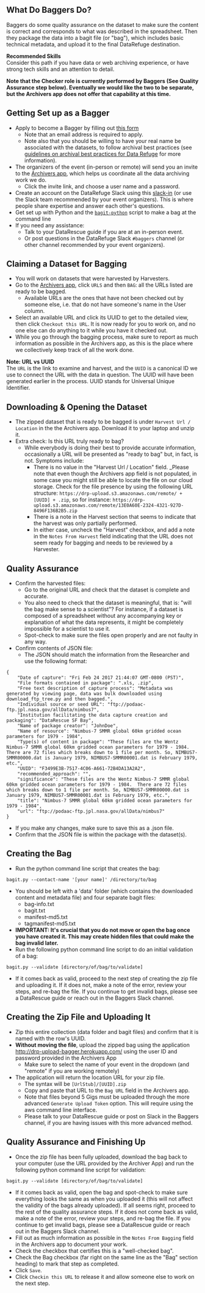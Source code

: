 ## What Do Baggers Do?

Baggers do some quality assurance on the dataset to make sure the content is correct and corresponds to what was described in the spreadsheet. Then they package the data into a bagit file (or "bag"), which includes basic technical metadata, and upload it to the final DataRefuge destination.

<div class = "note">
  <strong>Recommended Skills</strong> <br />  
  Consider this path if you have data or web archiving experience, or have strong tech skills and an attention to detail.
</div>

**Note that the Checker role is currently performed by Baggers (See Quality Assurance step below). Eventually we would like the two to be separate, but the Archivers app does not offer that capability at this time.**

## Getting Set up as a Bagger

- Apply to become a Bagger by filling out [this form](https://docs.google.com/a/temple.edu/forms/d/e/1FAIpQLSfh9YIFnDrc-Cuc0hTd-U37J3D8xw8K7VXmzWkPs6Y5Q0wfVg/viewform)
  	- Note that an email address is required to apply.
	- Note also that you should be willing to have your real name be associated with the datasets, to follow archival best practices (see [guidelines on archival best practices for Data Refuge](http://www.ppehlab.org/blogposts/2017/2/1/data-refuge-rests-on-a-clear-chain-of-custody) for more information).
- The organizers of the event (in-person or remote) will send you an invite to the [Archivers app](http://www.archivers.space/), which helps us coordinate all the data archiving work we do.
  	- Click the invite link, and choose a user name and a password.
- Create an account on the DataRefuge Slack using this [slack-in](https://rauchg-slackin-qonsfhhvxs.now.sh/) (or use the Slack team recommended by your event organizers). This is where people share expertise and answer each other's questions.   
- Get set up with Python and the [`bagit-python`](https://github.com/LibraryOfCongress/bagit-python) script to make a bag at the command line
- If you need any assistance:
     - Talk to your DataRescue guide if you are at an in-person event.
     - Or post questions in the DataRefuge Slack `#baggers` channel (or other channel recommended by your event organizers).

## Claiming a Dataset for Bagging

- You will work on datasets that were harvested by Harvesters.
- Go to the [Archivers app](http://www.archivers.space/), click `URLS` and then `BAG`: all the URLs listed are ready to be bagged.
    - Available URLs are the ones that have not been checked out by someone else, i.e. that do not have someone's name in the User column.
- Select an available URL and click its UUID to get to the detailed view, then click `Checkout this URL`. It is now ready for you to work on, and no one else can do anything to it while you have it checked out.
- While you go through the bagging process, make sure to report as much information as possible in the Archivers app, as this is the place where we collectively keep track of all the work done.

<div class = "note">
  <strong>Note: URL vs UUID</strong> <br />  
  The <code>URL</code> is the link to examine and harvest, and the <code>UUID</code> is a canonical ID we use to connect the URL with the data in question. The UUID will have been generated earlier in the process. UUID stands for Universal Unique Identifier.
</div>

## Downloading & Opening the Dataset

- The zipped dataset that is ready to be bagged is under `Harvest Url / Location` in the the Archivers app. Download it to your laptop and unzip it.
- Extra check: Is this URL truly ready to bag?
    - While everybody is doing their best to provide accurate information, occasionally a URL will be presented as "ready to bag" but, in fact, is not. Symptoms include:
	    - There is no value in the "Harvest Url / Location" field.  _Please note that even though the Archivers app field is not populated, in some case you might still be able to locate the file on our cloud storage. Check for the file presence by using the following URL structure: `https://drp-upload.s3.amazonaws.com/remote/ + [UUID] + .zip`, so for instance: `https://drp-upload.s3.amazonaws.com/remote/13E0A60E-2324-4321-927D-8496F136B2B5.zip`
	    - There is a note in the Harvest section that seems to indicate that the harvest was only partially performed.  
	    - In either case, uncheck the "Harvest" checkbox, and add a note in the `Notes From Harvest` field indicating that the URL does not seem ready for bagging and needs to be reviewed by a Harvester.

## Quality Assurance

- Confirm the harvested files:
    - Go to the original URL and check that the dataset is complete and accurate.
    - You also need to check that the dataset is meaningful, that is: "will the bag make sense to a scientist"?
    For instance, if a dataset is composed of a spreadsheet without any accompanying key or explanation of what the data represents, it might be completely impossible for a scientist to use it.
    - Spot-check to make sure the files open properly and are not faulty in any way.
- Confirm contents of JSON file:
    - The JSON should match the information from the Researcher and use the following format:  
```
{
	"Date of capture": "Fri Feb 24 2017 21:44:07 GMT-0800 (PST)",
	"File formats contained in package": ".xls, .zip",
	"Free text description of capture process": "Metadata was generated by viewing page, data was bulk downloaded using download_ftp_tree.py and then bagged.",
	"Individual source or seed URL": "ftp://podaac-ftp.jpl.nasa.gov/allData/nimbus7",
	"Institution facilitating the data capture creation and packaging": "DataRescue SF Bay",
	"Name of package creator": "JohnDoe",
	"Name of resource": "Nimbus-7 SMMR global 60km gridded ocean parameters for 1979 - 1984",
	"Type(s) of content in package": "These files are the Wentz Nimbus-7 SMMR global 60km gridded ocean parameters for 1979 - 1984.  There are 72 files which breaks down to 1 file per month. So, NIMBUS7-SMMR00000.dat is January 1979, NIMBUS7-SMMR00001.dat is February 1979, etc.",
	"UUID": "F3499E3B-7517-4C06-A661-72B4DA13A2A2",
	"recommended_approach": "",
	"significance": "These files are the Wentz Nimbus-7 SMMR global 60km gridded ocean parameters for 1979 - 1984.  There are 72 files which breaks down to 1 file per month. So, NIMBUS7-SMMR00000.dat is January 1979, NIMBUS7-SMMR00001.dat is February 1979, etc.",
	"title": "Nimbus-7 SMMR global 60km gridded ocean parameters for 1979 - 1984",
	"url": "ftp://podaac-ftp.jpl.nasa.gov/allData/nimbus7"
}
```

- If you make any changes, make sure to save this as a .json file.
- Confirm that the JSON file is within the package with the dataset(s).

## Creating the Bag

- Run the python command line script that creates the bag:
```
bagit.py --contact-name '[your name]' /directory/to/bag
```
- You should be left with a 'data' folder (which contains the downloaded content and metadata file) and four separate bagit files:
    - bag-info.txt
    - bagit.txt
    - manifest-md5.txt
    - tagmanifest-md5.txt
- **IMPORTANT: It's crucial that you do not move or open the bag once you have created it. This may create hidden files that could make the bag invalid later.**
- Run the following python command line script to do an initial validation of a bag:
```
bagit.py --validate [directory/of/bag/to/validate]
```

- If it comes back as valid, proceed to the next step of creating the zip file and uploading it. If it does not, make a note of the error, review your steps, and re-bag the file. If you continue to get invalid bags, please see a DataRescue guide or reach out in the Baggers Slack channel.

## Creating the Zip File and Uploading It

- Zip this entire collection (data folder and bagit files) and confirm that it is named with the row's UUID.
- **Without moving the file**, upload the zipped bag using the application http://drp-upload-bagger.herokuapp.com/ using the user ID and password provided in the Archivers App
  - Make sure to select the name of your event in the dropdown (and "remote" if you are working remotely)
- The application will return the location URL for your zip file.
  - The syntax will be `[UrlStub]/[UUID].zip`
  - Copy and paste that URL to the `Bag URL` field in the Archivers app.
  - Note that files beyond 5 Gigs must be uploaded through the more advanced `Generate Upload Token` option. This will require using the aws command line interface.
  - Please talk to your DataRescue guide or post on Slack in the Baggers channel, if you are having issues with this more advanced method.

## Quality Assurance and Finishing Up

- Once the zip file has been fully uploaded, download the bag back to your computer (use the URL provided by the Archiver App) and run the following python command line script for validation:
```
bagit.py --validate [directory/of/bag/to/validate]
```

- If it comes back as valid, open the bag and spot-check to make sure everything looks the same as when you uploaded it (this will not affect the validity of the bags already uploaded). If all seems right, proceed to the rest of the quality assurance steps. If it does not come back as valid, make a note of the error, review your steps, and re-bag the file. If you continue to get invalid bags, please see a DataRescue guide or reach out in the Baggers Slack channel.
- Fill out as much information as possible in the `Notes From Bagging` field in the Archivers app to document your work.
- Check the checkbox that certifies this is a "well-checked bag".
- Check the Bag checkbox (far right on the same line as the "Bag" section heading) to mark that step as completed.
- Click `Save`.
- Click `Checkin this URL` to release it and allow someone else to work on the next step.

